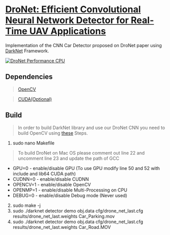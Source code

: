 # [DroNet: Efficient Convolutional Neural Network Detector for Real-Time UAV Applications](Paper/DroNet.pdf)
Implementation of the CNN Car Detector proposed on DroNet paper using [DarkNet](https://github.com/pjreddie/darknet) Framework.

[![DroNet Performance CPU](https://ucy-my.sharepoint.com/:v:/g/personal/gplast01_ucy_ac_cy/EYYpnBG9aZ9IkjgtR9exnvYBfOOH43uPQyD9TbI8eweJig?e=YeNcOy)](https://ucy-my.sharepoint.com/:v:/g/personal/gplast01_ucy_ac_cy/EYYpnBG9aZ9IkjgtR9exnvYBfOOH43uPQyD9TbI8eweJig?e=YeNcOy)


## Dependencies
> [OpenCV](https://opencv.org/)


> [CUDA(Optional)](https://developer.nvidia.com/cuda-downloads)

## Build

> In order to build DarkNet library and use our DroNet CNN you need to build OpenCV using [these](https://docs.opencv.org/2.4/doc/tutorials/introduction/linux_install/linux_install.html) Steps.
1. sudo nano Makefile
> To build DroNet on Mac OS please comment out line 22 and uncomment line 23 and update the path of GCC
- GPU=0 - enable/disable GPU (To use GPU modify line 50 and 52 with include and lib64 CUDA path)
- CUDNN=0 - enable/disable CUDNN
- OPENCV=1 - enable/disable OpenCV
- OPENMP=1 - enable/disable Multi-Processing on CPU
- DEBUG=0 - enable/disable Debug mode (Never used)
2. sudo make -j
3. sudo ./darknet detector demo obj.data cfg/drone_net_last.cfg results/drone_net_last.weights Car_Parking.mov
4. sudo ./darknet detector demo obj.data cfg/drone_net_last.cfg results/drone_net_last.weights Car_Road.MOV
